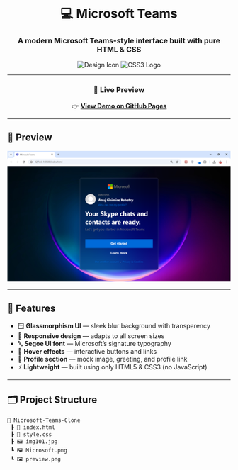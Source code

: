 <div align="center">

# 💻 Microsoft Teams 

### A modern Microsoft Teams-style interface built with pure HTML & CSS

<img src="https://cdn-icons-png.flaticon.com/512/888/888859.png" height="60" alt="Design Icon"/>
<img src="https://upload.wikimedia.org/wikipedia/commons/d/d5/CSS3_logo_and_wordmark.svg" height="60" alt="CSS3 Logo"/>

---

### 🚀 **Live Preview**

👉 [**View Demo on GitHub Pages**](https://anujghimire08.github.io/Microsoft-Teams/)  


</div>

---

## 📸 Preview

![Preview Screenshot](preview.png)  


---

## 🧱 Features

- 🪟 **Glassmorphism UI** — sleek blur background with transparency  
- 🎨 **Responsive design** — adapts to all screen sizes  
- 🔤 **Segoe UI font** — Microsoft’s signature typography  
- 🔘 **Hover effects** — interactive buttons and links  
- 👤 **Profile section** — mock image, greeting, and profile link  
- ⚡ **Lightweight** — built using only HTML5 & CSS3 (no JavaScript)

---

## 🗂️ Project Structure

```text
📁 Microsoft-Teams-Clone
 ┣ 📄 index.html
 ┣ 📄 style.css
 ┣ 🖼️ img101.jpg
 ┗ 🖼️ Microsoft.png
 ┗ 🖼️ preview.png

